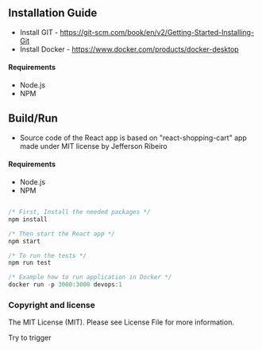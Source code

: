 ## Installation Guide

- Install GIT - https://git-scm.com/book/en/v2/Getting-Started-Installing-Git
- Install Docker - https://www.docker.com/products/docker-desktop

#### Requirements

- Node.js
- NPM

## Build/Run

- Source code of the React app is based on "react-shopping-cart" app made under MIT license by Jefferson Ribeiro

#### Requirements

- Node.js
- NPM

```javascript

/* First, Install the needed packages */
npm install

/* Then start the React app */
npm start

/* To run the tests */
npm run test

/* Example how to run application in Docker */
docker run -p 3000:3000 devops:1
```

### Copyright and license

The MIT License (MIT). Please see License File for more information.

Try to trigger
